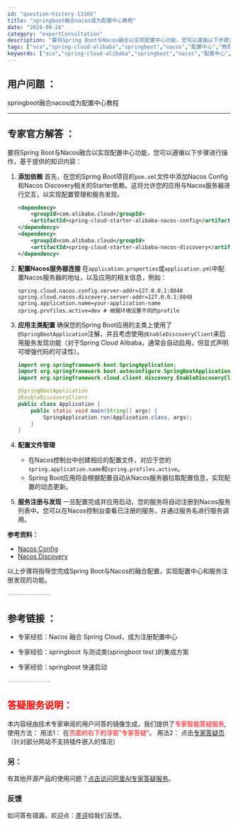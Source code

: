 ```yaml
---
id: "question-history-13366"
title: "springboot融合nacos成为配置中心教程"
date: "2024-09-26"
category: "expertConsultation"
description: "要将Spring Boot与Nacos融合以实现配置中心功能，您可以遵循以下步骤进行操作，基于提供的知识内容：1. **添加依赖**   首先，在您的Spring Boot项目的`pom.xml`文件中添加Nacos Config和Nacos Discovery相关的Starter依赖。这将允许您的"
tags: ["sca","spring-cloud-alibaba","springboot","nacos","配置中心","教程","融合"]
keywords: ["sca","spring-cloud-alibaba","springboot","nacos","配置中心","教程","融合"]
---
```


## 用户问题 ： 
 springboot融合nacos成为配置中心教程  

---------------
## 专家官方解答 ：

要将Spring Boot与Nacos融合以实现配置中心功能，您可以遵循以下步骤进行操作，基于提供的知识内容：

1. **添加依赖**
   首先，在您的Spring Boot项目的`pom.xml`文件中添加Nacos Config和Nacos Discovery相关的Starter依赖。这将允许您的应用与Nacos服务器进行交互，以实现配置管理和服务发现。
   ```xml
   <dependency>
       <groupId>com.alibaba.cloud</groupId>
       <artifactId>spring-cloud-starter-alibaba-nacos-config</artifactId>
   </dependency>
   <dependency>
       <groupId>com.alibaba.cloud</groupId>
       <artifactId>spring-cloud-starter-alibaba-nacos-discovery</artifactId>
   </dependency>
   ```
   
2. **配置Nacos服务器连接**
   在`application.properties`或`application.yml`中配置Nacos服务器的地址，以及应用的相关信息，例如：
   ```properties
   spring.cloud.nacos.config.server-addr=127.0.0.1:8848
   spring.cloud.nacos.discovery.server-addr=127.0.0.1:8848
   spring.application.name=your-application-name
   spring.profiles.active=dev # 根据环境设置不同的profile
   ```
   
3. **应用主类配置**
   确保您的Spring Boot应用的主类上使用了`@SpringBootApplication`注解，并且考虑使用`@EnableDiscoveryClient`来启用服务发现功能（对于Spring Cloud Alibaba，通常会自动启用，但显式声明可增强代码的可读性）。
   ```java
   import org.springframework.boot.SpringApplication;
   import org.springframework.boot.autoconfigure.SpringBootApplication;
   import org.springframework.cloud.client.discovery.EnableDiscoveryClient;
   
   @SpringBootApplication
   @EnableDiscoveryClient
   public class Application {
       public static void main(String[] args) {
           SpringApplication.run(Application.class, args);
       }
   }
   ```

4. **配置文件管理**
   - 在Nacos控制台中创建相应的配置文件，对应于您的`spring.application.name`和`spring.profiles.active`。
   - Spring Boot应用将会根据配置自动从Nacos服务器拉取配置信息，实现配置的动态更新。

5. **服务注册与发现**
   一旦配置完成并应用启动，您的服务将自动注册到Nacos服务列表中。您可以在Nacos控制台查看已注册的服务，并通过服务名进行服务调用。

**参考资料：**
- [Nacos Config](https://github.com/spring-cloud-incubator/spring-cloud-alibaba/wiki/Nacos-config)
- [Nacos Discovery](https://github.com/spring-cloud-incubator/spring-cloud-alibaba/wiki/Nacos-discovery)

以上步骤将指导您完成Spring Boot与Nacos的融合配置，实现配置中心和服务注册发现的功能。


<font color="#949494">---------------</font> 


## 参考链接 ：

* 专家经验：Nacos 融合 Spring Cloud，成为注册配置中心 
 
 * 专家经验：springboot 与测试类(springboot test )的集成方案 
 
 * 专家经验：springboot 快速启动 


 <font color="#949494">---------------</font> 
 


## <font color="#FF0000">答疑服务说明：</font> 

本内容经由技术专家审阅的用户问答的镜像生成，我们提供了<font color="#FF0000">专家智能答疑服务</font>,使用方法：
用法1： 在<font color="#FF0000">页面的右下的浮窗”专家答疑“</font>。
用法2： 点击[专家答疑页](https://answer.opensource.alibaba.com/docs/intro)（针对部分网站不支持插件嵌入的情况）
### 另：


有其他开源产品的使用问题？[点击访问阿里AI专家答疑服务](https://answer.opensource.alibaba.com/docs/intro)。
### 反馈
如问答有错漏，欢迎点：[差评](https://ai.nacos.io/user/feedbackByEnhancerGradePOJOID?enhancerGradePOJOId=13370)给我们反馈。
